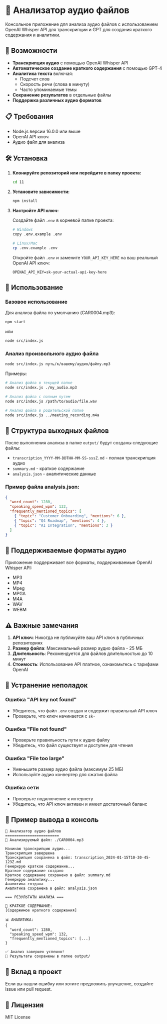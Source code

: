 # 🎵 Анализатор аудио файлов

Консольное приложение для анализа аудио файлов с использованием OpenAI Whisper API для транскрипции и GPT для создания краткого содержания и аналитики.

## 🚀 Возможности

- **Транскрипция аудио** с помощью OpenAI Whisper API
- **Автоматическое создание краткого содержания** с помощью GPT-4
- **Аналитика текста** включая:
  - Подсчет слов
  - Скорость речи (слова в минуту)
  - Часто упоминаемые темы
- **Сохранение результатов** в отдельные файлы
- **Поддержка различных аудио форматов**

## 📋 Требования

- Node.js версии 16.0.0 или выше
- OpenAI API ключ
- Аудио файл для анализа

## 🛠️ Установка

1. **Клонируйте репозиторий или перейдите в папку проекта:**
   ```bash
   cd 11
   ```

2. **Установите зависимости:**
   ```bash
   npm install
   ```

3. **Настройте API ключ:**
   
   Создайте файл `.env` в корневой папке проекта:
   ```bash
   # Windows
   copy .env.example .env
   
   # Linux/Mac
   cp .env.example .env
   ```
   
   Откройте файл `.env` и замените `YOUR_API_KEY_HERE` на ваш реальный OpenAI API ключ:
   ```
   OPENAI_API_KEY=sk-your-actual-api-key-here
   ```

## 🎯 Использование

### Базовое использование

Для анализа файла по умолчанию (CAR0004.mp3):
```bash
npm start
```

или

```bash
node src/index.js
```

### Анализ произвольного аудио файла

```bash
node src/index.js путь/к/вашему/аудио/файлу.mp3
```

Примеры:
```bash
# Анализ файла в текущей папке
node src/index.js ./my_audio.mp3

# Анализ файла с полным путем
node src/index.js /path/to/audio/file.wav

# Анализ файла в родительской папке
node src/index.js ../meeting_recording.m4a
```

## 📁 Структура выходных файлов

После выполнения анализа в папке `output/` будут созданы следующие файлы:

- `transcription_YYYY-MM-DDTHH-MM-SS-sssZ.md` - полная транскрипция аудио
- `summary.md` - краткое содержание
- `analysis.json` - аналитические данные

### Пример файла analysis.json:
```json
{
  "word_count": 1280,
  "speaking_speed_wpm": 132,
  "frequently_mentioned_topics": [
    { "topic": "Customer Onboarding", "mentions": 6 },
    { "topic": "Q4 Roadmap", "mentions": 4 },
    { "topic": "AI Integration", "mentions": 3 }
  ]
}
```

## 🔧 Поддерживаемые форматы аудио

Приложение поддерживает все форматы, поддерживаемые OpenAI Whisper API:
- MP3
- MP4
- Mpeg
- MPGA
- M4A
- WAV
- WEBM

## ⚠️ Важные замечания

1. **API ключ**: Никогда не публикуйте ваш API ключ в публичных репозиториях
2. **Размер файла**: Максимальный размер аудио файла - 25 МБ
3. **Длительность**: Рекомендуется для файлов длительностью до 10 минут
4. **Стоимость**: Использование API платное, ознакомьтесь с тарифами OpenAI

## 🐛 Устранение неполадок

### Ошибка "API key not found"
- Убедитесь, что файл `.env` создан и содержит правильный API ключ
- Проверьте, что ключ начинается с `sk-`

### Ошибка "File not found"
- Проверьте правильность пути к аудио файлу
- Убедитесь, что файл существует и доступен для чтения

### Ошибка "File too large"
- Уменьшите размер аудио файла (максимум 25 МБ)
- Используйте аудио конвертер для сжатия файла

### Ошибка сети
- Проверьте подключение к интернету
- Убедитесь, что API ключ активен и имеет достаточный баланс

## 📝 Пример вывода в консоль

```
🎵 Анализатор аудио файлов
========================
📁 Анализируемый файл: ./CAR0004.mp3

Начинаю транскрипцию аудио...
Транскрипция завершена
Транскрипция сохранена в файл: transcription_2024-01-15T10-30-45-123Z.md
Генерирую краткое содержание...
Краткое содержание создано
Краткое содержание сохранено в файл: summary.md
Генерирую аналитику...
Аналитика создана
Аналитика сохранена в файл: analysis.json

=== РЕЗУЛЬТАТЫ АНАЛИЗА ===

📝 КРАТКОЕ СОДЕРЖАНИЕ:
[Содержимое краткого содержания]

📊 АНАЛИТИКА:
{
  "word_count": 1280,
  "speaking_speed_wpm": 132,
  "frequently_mentioned_topics": [...]
}

✅ Анализ завершен успешно!
📂 Результаты сохранены в папке output/
```

## 🤝 Вклад в проект

Если вы нашли ошибку или хотите предложить улучшение, создайте issue или pull request.

## 📄 Лицензия

MIT License 